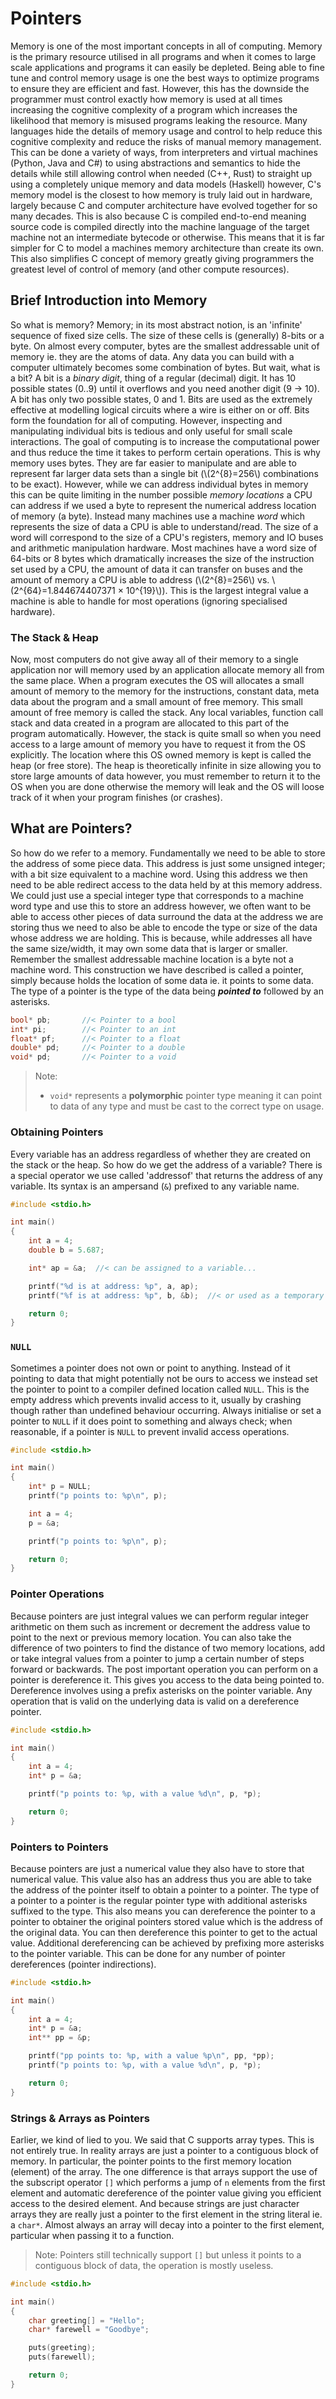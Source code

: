 # Pointers

Memory is one of the most important concepts in all of computing. Memory is the primary resource utilised in all programs and when it comes to large scale applications and programs it can easily be depleted. Being able to fine tune and control memory usage is one the best ways to optimize programs to ensure they are efficient and fast. However, this has the downside the programmer must control exactly how memory is used at all times increasing the cognitive complexity of a program which increases the likelihood that memory is misused programs leaking the resource. Many languages hide the details of memory usage and control to help reduce this cognitive complexity and reduce the risks of manual memory management. This can be done a variety of ways, from interpreters and virtual machines (Python, Java and C#) to using abstractions and semantics to hide the details while still allowing control when needed (C++, Rust) to straight up using a completely unique memory and data models (Haskell) however, C's memory model is the closest to how memory is truly laid out in hardware, largely because C and computer architecture have evolved together for so many decades. This is also because C is compiled end-to-end meaning source code is compiled directly into the machine language of the target machine not an intermediate bytecode or otherwise. This means that it is far simpler for C to model a machines memory architecture than create its own. This also simplifies C concept of memory greatly giving programmers the greatest level of control of memory (and other compute resources).

## Brief Introduction into Memory

So what is memory? Memory; in its most abstract notion, is an 'infinite' sequence of fixed size cells. The size of these cells is (generally) 8-bits or a byte. On almost every computer, bytes are the smallest addressable unit of memory ie. they are the atoms of data. Any data you can build with a computer ultimately becomes some combination of bytes. But wait, what is a bit? A bit is a _binary digit_, thing of a regular (decimal) digit. It has 10 possible states (0..9) until it overflows and you need another digit (9 -> 10). A bit has only two possible states, 0 and 1. Bits are used as the extremely effective at modelling logical circuits where a wire is either on or off. Bits form the foundation for all of computing. However, inspecting and manipulating individual bits is tedious and only useful for small scale interactions. The goal of computing is to increase the computational power and thus reduce the time it takes to perform certain operations. This is why memory uses bytes. They are far easier to manipulate and are able to represent far larger data sets than a single bit (\\(2^{8}=256\\) combinations to be exact). However, while we can address individual bytes in memory this can be quite limiting in the number possible _memory locations_ a CPU can address if we used a byte to represent the numerical address location of memory (a byte). Instead many machines use a machine _word_ which represents the size of data a CPU is able to understand/read. The size of a word will correspond to the size of a CPU's registers, memory and IO buses and arithmetic manipulation hardware. Most machines have a word size of 64-bits or 8 bytes which dramatically increases the size of the instruction set used by a CPU, the amount of data it can transfer on buses and the amount of memory a CPU is able to address (\\(2^{8}=256\\) vs. \\(2^{64}=1.844674407371 × 10^{19}\\)). This is the largest integral value a machine is able to handle for most operations (ignoring specialised hardware).

### The Stack & Heap

Now, most computers do not give away all of their memory to a single application nor will memory used by an application allocate memory all from the same place. When a program executes the OS will allocates a small amount of memory to the memory for the instructions, constant data, meta data about the program and a small amount of free memory. This small amount of free memory is called the stack. Any local variables, function call stack and data created in a program are allocated to this part of the program automatically. However, the stack is quite small so when you need access to a large amount of memory you have to request it from the OS explicitly. The location where this OS owned memory is kept is called the heap (or free store). The heap is theoretically infinite in size allowing you to store large amounts of data however, you must remember to return it to the OS when you are done otherwise the memory will leak and the OS will loose track of it when your program finishes (or crashes).

## What are Pointers?

So how do we refer to a memory. Fundamentally we need to be able to store the address of some piece data. This address is just some unsigned integer; with a bit size equivalent to a machine word. Using this address we then need to be able redirect access to the data held by at this memory address. We could just use a special integer type that corresponds to a machine word type and use this to store an address however, we often want to be able to access other pieces of data surround the data at the address we are storing thus we need to also be able to encode the type or size of the data whose address we are holding. This is because, while addresses all have the same size/width, it may own some data that is larger or smaller. Remember the smallest addressable machine location is a byte not a machine word. This construction we have described is called a pointer, simply because holds the location of some data ie. it points to some data. The type of a pointer is the type of the data being **_pointed to_** followed by an asterisks.

```c
bool* pb;       //< Pointer to a bool
int* pi;        //< Pointer to an int
float* pf;      //< Pointer to a float
double* pd;     //< Pointer to a double
void* pd;       //< Pointer to a void
```

> Note:
>
> - `void*` represents a **polymorphic** pointer type meaning it can point to data of any type and must be cast to the correct type on usage.
<!-- > - Usage in  function signatures -->

### Obtaining Pointers

Every variable has an address regardless of whether they are created on the stack or the heap. So how do we get the address of a variable? There is a special operator we use called 'addressof' that returns the address of any variable. Its syntax is an ampersand (`&`) prefixed to any variable name.

```c
#include <stdio.h>

int main()
{
    int a = 4;
    double b = 5.687;

    int* ap = &a;  //< can be assigned to a variable...

    printf("%d is at address: %p", a, ap);
    printf("%f is at address: %p", b, &b);  //< or used as a temporary

    return 0;
}
```

### `NULL`

Sometimes a pointer does not own or point to anything. Instead of it pointing to data that might potentially not be ours to access we instead set the pointer to point to a compiler defined location called `NULL`. This is the empty address which prevents invalid access to it, usually by crashing though rather than undefined behaviour occurring. Always initialise or set a pointer to `NULL` if it does point to something and always check; when reasonable, if a pointer is `NULL`  to prevent invalid access operations.

```c
#include <stdio.h>

int main()
{
    int* p = NULL;
    printf("p points to: %p\n", p);

    int a = 4;
    p = &a;

    printf("p points to: %p\n", p);

    return 0;
}
```

### Pointer Operations

Because pointers are just integral values we can perform regular integer arithmetic on them such as increment or decrement the address value to point to the next or previous memory location. You can also take the difference of two pointers to find the distance of two memory locations, add or take integral values from a pointer to jump a certain number of steps forward or backwards. The post important operation you can perform on a pointer is dereference it. This gives you access to the data being pointed to. Dereference involves using a prefix asterisks on the pointer variable. Any operation that is valid on the underlying data is valid on a dereference pointer.

```c
#include <stdio.h>

int main()
{
    int a = 4;
    int* p = &a;

    printf("p points to: %p, with a value %d\n", p, *p);

    return 0;
}
```

### Pointers to Pointers

Because pointers are just a numerical value they also have to store that numerical value. This value also has an address thus you are able to take the address of the pointer itself to obtain a pointer to a pointer. The type of a pointer to a pointer is the regular pointer type with additional asterisks suffixed to the type. This also means you can dereference the pointer to a pointer to obtainer the original pointers stored value which is the address of the original data. You can then dereference this pointer to get to the actual value. Additional dereferencing can be achieved by prefixing more asterisks to the pointer variable. This can be done for any number of pointer dereferences (pointer indirections).

```c
#include <stdio.h>

int main()
{
    int a = 4;
    int* p = &a;
    int** pp = &p;

    printf("pp points to: %p, with a value %p\n", pp, *pp);
    printf("p points to: %p, with a value %d\n", p, *p);

    return 0;
}
```

### Strings & Arrays as Pointers

Earlier, we kind of lied to you. We said that C supports array types. This is not entirely true. In reality arrays are just a pointer to a contiguous block of memory. In particular, the pointer points to the first memory location (element) of the array. The one difference is that arrays support the use of the subscript operator `[]` which performs a jump of `n` elements from the first element and automatic dereference of the pointer value giving you efficient access to the desired element. And because strings are just character arrays they are really just a pointer to the first element in the string literal ie. a `char*`. Almost always an array will decay into a pointer to the first element, particular when passing it to a function.

> Note: Pointers still technically support `[]` but unless it points to a contiguous block of data, the operation is mostly useless.

```c
#include <stdio.h>

int main()
{
    char greeting[] = "Hello";
    char* farewell = "Goodbye";

    puts(greeting);
    puts(farewell);

    return 0;
}
```

<!-- ## Function Pointers

~ -->
